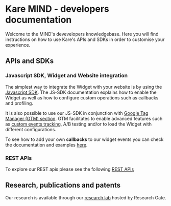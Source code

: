 # Kare MIND - developers documentation

Welcome to the MIND's devevelopers knowledgebase. Here you will find instructions on how to use Kare's APIs and SDKs in order to customise your experience. 

## APIs and SDKs

### Javascript SDK, Widget and Website integration

The simplest way to integrate the Widget with your website is by using the [Javascript SDK](./javascript-sdk). The JS-SDK documentation explains how to enable the Widget as well as how to configure custom operations such as callbacks and profiling. 

It is also possible to use our JS-SDK in conjunction with [Google Tag Manager (GTM) section](./google-tag-manager). GTM facilitates to enable advanced features such as [custom events tracking](./tracking-documentation), A/B testing and/or to load the Widget with different configurations.

To see how to add your own **callbacks** to our widget events you can check the documentation and examples [here](./custom-callbacks).

### REST APIs

To explore our REST apis please see the following [REST APIs](http://gluru-docs.s3-website-eu-west-1.amazonaws.com/public/)

## Research, publications and patents

Our research is available through our [research lab](https://www.researchgate.net/lab/KARE-Knowledgeware-Michele-Sama) hosted by Research Gate. 


<script>
  window.GLR = {
    appId: 'dd940b54-b7d6-4372-9829-9287218bfb00'
  };
  (function(w, d, s){
    var j = document.createElement(s); j.async = 1; j.type = 'text/javascript'; j.src = 'https://widget.eu.karehq.com/latest.js';
    w.GLR = w.GLR || {};
    d.getElementsByTagName('head')[0].appendChild(j);
  })(window, document, 'script');
</script>
